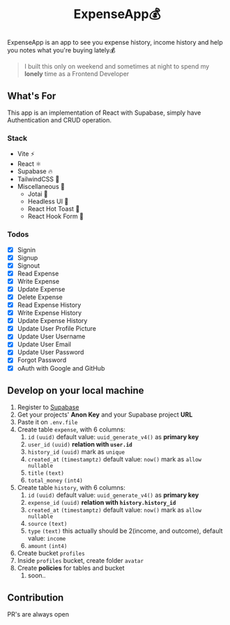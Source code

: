 # <p align="center">**ExpenseApp💰**</p>

ExpenseApp is an app to see you expense history, income history and help you notes what you're buying lately💰

> I built this only on weekend and sometimes at night to spend my **lonely** time as a Frontend Developer

## What's For

This app is an implementation of React with Supabase, simply have Authentication and CRUD operation.

### Stack

- Vite ⚡
- React ⚛️
- Supabase 🔥
- TailwindCSS 💨
- Miscellaneous 🔌
  - Jotai 👻
  - Headless UI 🔋
  - React Hot Toast 🔔
  - React Hook Form 📃

### Todos

- [x] Signin
- [x] Signup
- [x] Signout
- [x] Read Expense
- [x] Write Expense
- [x] Update Expense
- [x] Delete Expense
- [x] Read Expense History
- [x] Write Expense History
- [x] Update Expense History
- [x] Update User Profile Picture
- [x] Update User Username
- [x] Update User Email
- [x] Update User Password
- [x] Forgot Password
- [x] oAuth with Google and GitHub

## Develop on your local machine

1. Register to [Supabase](https://supabase.com)
2. Get your projects' **Anon Key** and your Supabase project **URL**
3. Paste it on `.env.file`
4. Create table `expense`, with 6 columns:
   1. `id` `(uuid)` default value: `uuid_generate_v4()` as **primary key**
   2. `user_id` `(uuid)` **relation with `user.id`**
   3. `history_id` `(uuid)` mark as `unique`
   4. `created_at` `(timestamptz)` default value: `now()` mark as `allow nullable`
   5. `title` `(text)`
   6. `total_money` `(int4)`
5. Create table `history`, with 6 columns:
   1. `id` `(uuid)` default value: `uuid_generate_v4()` as **primary key**
   2. `expense_id` `(uuid)` **relation with `history.history_id`**
   3. `created_at` `(timestamptz)` default value: `now()` mark as `allow nullable`
   4. `source` `(text)`
   5. `type` `(text)` this actually should be 2(income, and outcome), default value: `income`
   6. `amount` `(int4)`
6. Create bucket `profiles`
7. Inside `profiles` bucket, create folder `avatar`
8. Create **policies** for tables and bucket
   1. soon..

## Contribution

PR's are always open

<!-- ## Note ( DONT PUSH TO REPO)

Halo, selamat sore Pak Dhika dan temen-temen WPU izin share side project di waktu weekend dan waktu luang

ExpenseApp - App sederhana yg nge lacak history pendapatan dan pengeluaran, untuk sekarang kurensi nya masih $ (U.S Dollar) ya, klo kamu minat untuk berkontribusi menambahkan kurensi selain USD ataupun fitur lain sangat diperbolehkan :smile: .

- Stack
- Vite :zap:
- React :atom:
- Supabase :fire:
- TailwindCSS :dash:
- Miscellaneous :electric_plug:
  - Jotai :ghost:
  - Headless UI :battery:
  - React Hot Toast :bell:
  - React Hook Form :page_with_curl:

GitHub: https://github.com/rizkimcitra/expense-tracker
Website: https://expp-tracker.vercel.app

Thank you -->
